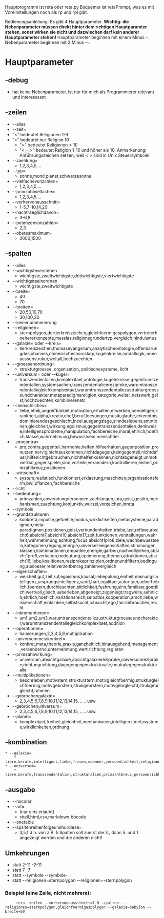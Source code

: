 Hauptprogramm ist reta oder reta.py
Bequemer ist retaPrompt, was es mit Voreinstellungen noch als rp und rpl gibt.

Bedienungsanleitung:
Es gibt 4 Hauptparameter.
**Wichtig: die Nebenparameter müssen direkt hinter dem richtigen Hauptparamter stehen, sonst wirken sie nicht und dazwischen darf kein anderer Hauptparameter stehen!**
Hauptparameter beginnen mit einem Minus -.
Nebenparameter beginnen mit 2 Minus --.

# Hauptparameter
## -debug
*    hat keine Nebenparameter, ist nur für mich als Programmierer relevant und interesssant
## -zeilen

* --alles
* --zeit=
* "<"
    bedeutet Religionen 1-9
* "="
        bedeutet nur Religion 10
    * ">"
        bedeutet Religionen > 10
    * "<,=,>"
        bedeutet Religion 1-10 und höher als 10,
        Anmerkenung: Anführungszeichen setzen, weil < > sind in Unix Steuersymbole!
* --zaehlung=
    * 1,2,3,4,5,...
* --typ=
    * sonne,mond,planet,schwarzesonne
* --vielfachevonzahlen=
    * 1,2,3,4,5,...
* --primzahlvielfache=
    * 1,2,3,4,5,...
* --vorhervonausschnitt=
    * 1-5,7-10,14,20
* --nachtraeglichdavon=
    * 3-6,8
* --potenzenvonzahlen=
    * 2,3
* --oberesmaximum=
    * 2000,1500

## -spalten

* --alles
* --wichtigsteverstehen
    * wichtigste,zweitwichtigste,drittwichtigste,viertwichtigste
* --wichtigsteeinordnen 
    * wichtigste,zweitwichtigste
* --breite=
    * 40 
    * 70
* --breiten=
    * 20,50,10,70
    * 30,100,20
* --keinenummerierung
* --religionen=
    * sternpolygon,dertierkreiszeichen,gleichfoermigespolygon,vertreterhoehererkonzepte,messias,religionsgründertyp,vergleich,hinduismus
* --galaxie= oder
--kreis=
    * tierkreiszeichen,thomasevangelium,analytischeontologie,offenbarungdesjohannes,chinesischeshoroskop,kugelnkreise,modallogik,innenaussenstrukur,weltall,hochzuechten
* --groessenordnung=
    * strukturgroesse, organisation, politischesysteme, licht
* --universum= oder
--kugel=
    * transzendentalien,komplexitaet,ontologie,kugelnkreise,gegentranszendentalien,systemsachen,transzendentalienreziproke,warumtranszendentaliegleichkomplexitaet,warumtranszendentaliezustrukturgroesseundcharakter,metaparadigmareligion,kategorie,weltall,netzwerk,geist,hochzuechten,kombinierenetc
* --menschliches=
    * liebe,ethik,angreifbarkeit,motivation,erhalten,erwerben,benoetigen,krankheit,alpha,kreativ,chef,beruf,loesungen,musik,glaube,erkenntnis,dominierendesgeschlecht,incel,ausgangslage,sinndeslebens,emotionen,gleichheit,wirkung,egoismus,gegentranszendentalien,denkweise,intelligenzprobleme,manipulation,fachbereiche,moral,ehrlich,hoeflich,klasse,wahrnehmung,bewusstsein,menschtier
* --procontra=
    * pro,contra,gegenteil,harmonie,helfen,hilfeerhalten,gegenposition,pronutzen,nervig,nichtauskommen,nichtdagegen,keingegenteil,nichtdafuer,hilfenichtgebrauchen,nichthelfenkoennen,nichtabgeneigt,unmotivierbar,gegenspieler,sinn,vorteile,veraendern,kontrollieren,einheit,primzahlkreuz,positionen
* --wirtschaft=
    * system,realistisch,funktioniert,erklaerung,maschinen,organisationsform,bwl,pflanzen,fachbereiche
* --licht
* --bedeutung=
    * primzahlen,anwendungdersonnen,zaehlungen,jura,geist,gestirn,mechanismen,zuechtung,konjunktiv,wurzel,vorzeichen,inreta
* --symbole
* --grundstrukturen
    * konkreta,impulse,gefuehle,modus,wirklichkeiten,metasysteme,paradigmen,meta-paradigmen,positionen,geist,verbundenheiten,triebe,lust,reflexe,absicht6,absicht7,absicht10,absicht17,zeit,funktionen,vorstellungen,wahrheit,wahrnehmung,achtung,focus,absicht1pro8,ziele,wachbewusstsein,kategorien,regung,energie,universelleeigenschaften,stimmungen,klassen,kombinationen,empathie,energie,garben,nachvollziehen,absicht1pro6,verhalten,bedeutung,optimierung,themen,attraktionen,absicht16,liebe,koalitionen,reziprokeprinzipien,ordnenundfiltern,bedingung,ausloeser,relativerzeitbetrag,zahlenvergleich
* --eigenschaften=
    * weisheit,gut,zeit,ruf,egoismus,kausal,liebepolung,einheit,meinungsintelligenz,ursprungsintelligenz,sanft,hart,egalitaer,autoritaer,ueberheblich,foerdern,durchleuchten,sittlichkeit,fuehrung,sinn,familiaer,goettlich,wertvoll,gleich,ueberleben,abgeneigt,zugeneigt,tragweite,aehnlich,ehrlich,hoeflich,variationsreich,selbstlos,kooperation,arsch,liebe,wissenschaft,einklinken,selbstsucht,ichsucht,ego,familiebrauchen,recht
* --inkrementieren=
    * um1,um2,um3,warumtranszendentaliezustrukturgroesseundcharakter,warumtranszendentaliegleichkomplexitaet,addition
* --operationen=
    * halbierungen,2,3,4,5,9,multiplikation
* --universummetakonkret=
    * konkret,meta,theorie,praxis,ganzheitlich,hinausgehend,management,veraendernd,unternehmung,wert,richtung,regieren
* --primzahlwirkung=
    * universum,absichtgalaxie,absichtgalaxiereziproke,universumreziproke,richtungrichtung,dagegengegenstrukturalie,neutralegegenstrukturalie
* --multiplikationen=
    * beschrieben,motivstern,strukturstern,motivgleichfoermig,strukturgleichfoermig,motivgebrstern,strukgebrstern,motivgebrgleichf,strukgebrgleichf,rahmen
* --gebrochengalaxie=
    * 2,3,4,5,6,7,8,9,10,11,12,13,14,15, ..... usw.
* --gebrochenuniversum=
    * 2,3,4,5,6,7,8,9,10,11,12,13,14,15, ..... usw.
* --planet=
    * komplexitaet,freiheit,gleichheit,mechanismen,intelligenz,metasysteme,wirklichkeiten,ordnung

## -kombination
    * --galaxie=
        * tiere,berufe,intelligenz,liebe,frauen,maenner,persoenlichkeit,religionen,motive,emotionen,personen,wirtschaftssysteme
    * --universum=
        * tiere,berufe,transzendentalien,strukturalien,primzahlkreuz,persoenlichkeit,ontologie,mechanismen,gegentranszendentalien,maschinen,addition,motive,geist


## -ausgabe
* --nocolor
* --art=
    * (nur eins erlaubt)
    * shell,html,csv,markdown,bbcode
* --onetable
* --spaltenreihenfolgeundnurdiese=
    * 3,5,1
    d.h. von z.B. 5 Spalten soll zuerst die 3., dann 5. und 1. angezeigt werden und die anderen nicht!





## Umkehrungen
* statt 2-11
    -2-11
* statt 7
    -7
* statt --symbole
    --symbole-
* statt --religionen=sternpolygon
    --religionen=-sternpolygon

### Beispiel (eine Zeile, nicht mehrere):
        `reta -zeilen --vorhervonausschnitt=1-9 -spalten --religionen=sternpolygon,gleichfoermigespolygon --galaxie=babylon --breite=50`
